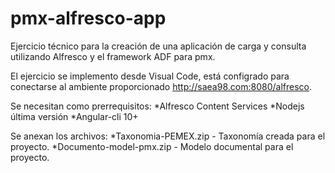 # pmx-alfresco-app

Ejercicio técnico para la creación de una aplicación de carga y consulta utilizando Alfresco y el framework ADF para pmx.

El ejercicio se implemento desde Visual Code, está configrado para conectarse al ambiente proporcionado http://saea98.com:8080/alfresco.

Se necesitan como prerrequisitos: *Alfresco Content Services *Nodejs última versión *Angular-cli 10+

Se anexan los archivos: *Taxonomia-PEMEX.zip - Taxonomía creada para el proyecto. *Documento-model-pmx.zip - Modelo documental para el proyecto.
